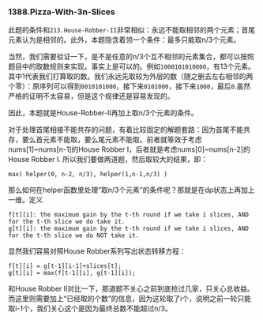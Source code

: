### 1388.Pizza-With-3n-Slices

此题的条件和```213.House-Robber-II```非常相似：永远不能取相邻的两个元素；首尾元素认为是相邻的。此外，本题隐含着领一个条件：最多只能取n/3个元素。

当然，我们需要验证一下，是不是任意的n/3个互不相邻的元素集合，都可以按照题目中的取数规则来实现。事实上是可以的。例如```1000101010000```，有13个元素。其中1代表我们打算取的数。我们永远先取较为外层的数（随之删去左右相邻的两个零）：原序列可以得到```0010101000```，接下来```0101000```，接下来```1000```，最后```0```.虽然严格的证明不太容易，但是这个规律还是容易发现的。

因此，本题就是House-Robber-II再加上取n/3个元素的条件。

对于处理首尾相接不能共存的问题，有着比较固定的解题套路：因为首尾不能共存，要么首元素不能取，要么尾元素不能取。前者就等效于考虑nums[1]~nums[n-1]的House Robber I，后者就是考虑nums[0]~nums[n-2]的House Robber I. 所以我们要做两道题，然后取较大的结果，即：
```
max( helper(0, n-2, n/3), helper(1,n-1,n/3) )
```

那么如何在helper函数里处理“取n/3个元素”的条件呢？那就是在dp状态上再加上一维。定义
```
f[t][i]: the maximum gain by the t-th round if we take i slices, AND for the t-th slice we do take it.
g[t][i]: the maximum gain by the t-th round if we take i slices, AND for the t-th slice we do NOT take it.
```
显然我们容易对照House Robber系列写出状态转移方程：
```
f[t][i] = g[t-1][i-1]+slices[t];
g[t][i] = max(f[t-1][i], g[t-1][i]);
```
和House Robber II对比一下，那道题不关心之前到底抢过几家，只关心总收益。而这里则需要加上“已经取的个数”的信息，因为这轮取了i个，说明之前一轮只能取i-1个，我们关心这个是因为最终总数不能超过n/3。
